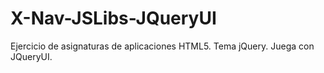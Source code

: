 # X-Nav-JSLibs-JQueryUI
Ejercicio de asignaturas de aplicaciones HTML5. Tema jQuery. Juega con JQueryUI.
